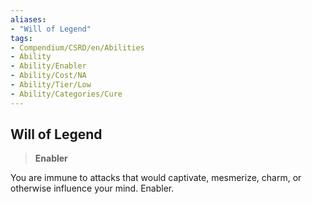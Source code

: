 ```yaml
---
aliases:
- "Will of Legend"
tags:
- Compendium/CSRD/en/Abilities
- Ability
- Ability/Enabler
- Ability/Cost/NA
- Ability/Tier/Low
- Ability/Categories/Cure
---
```


  
## Will of Legend  
>**Enabler**
  
You are immune to attacks that would captivate, mesmerize, charm, or otherwise influence your mind. Enabler.